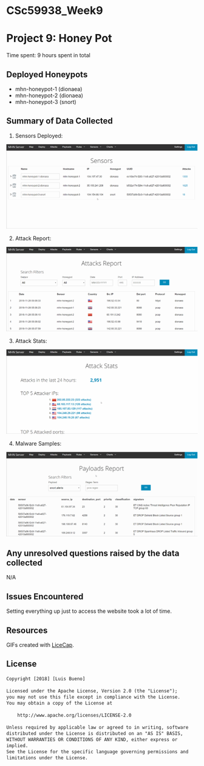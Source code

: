 # CSc59938_Week9
# Project 9: Honey Pot
Time spent: 9 hours spent in total

## Deployed Honeypots
- mhn-honeypot-1 (dionaea)
- mhn-honeypot-2 (dionaea)
- mhn-honeypot-3 (snort)

## Summary of Data Collected
1. Sensors Deployed:
<img src='hsensors.gif' title='Sensors' width='' />

2. Attack Report:
<img src='attacksreport.gif' title='AttackReport' width='' />

3. Attack Stats:
<img src='attack_stats.gif' title='AttackStats' width='' />

4. Malware Samples:
<img src='payloadsreport.gif' title='Malware' width='' />

## Any unresolved questions raised by the data collected
N/A

## Issues Encountered
Setting everything up just to access the website took a lot of time.

## Resources

GIFs created with [LiceCap](http://www.cockos.com/licecap/).

## License

    Copyright [2018] [Luis Bueno]

    Licensed under the Apache License, Version 2.0 (the "License");
    you may not use this file except in compliance with the License.
    You may obtain a copy of the License at

        http://www.apache.org/licenses/LICENSE-2.0

    Unless required by applicable law or agreed to in writing, software
    distributed under the License is distributed on an "AS IS" BASIS,
    WITHOUT WARRANTIES OR CONDITIONS OF ANY KIND, either express or implied.
    See the License for the specific language governing permissions and
    limitations under the License.
